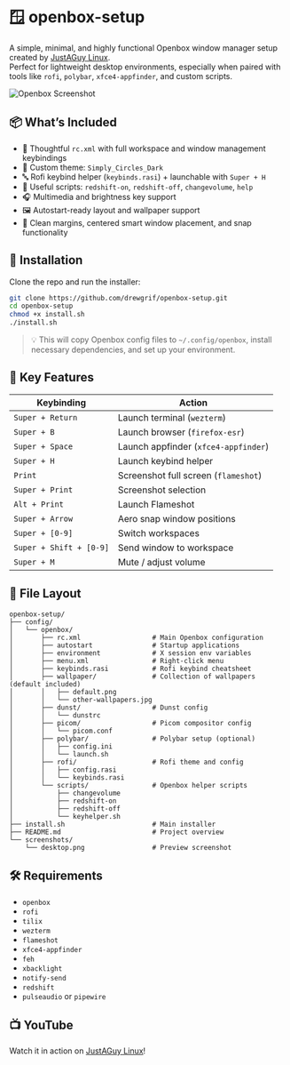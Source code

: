 # 🪟 openbox-setup

A simple, minimal, and highly functional Openbox window manager setup created by [JustAGuy Linux](https://www.youtube.com/@JustAGuyLinux).  
Perfect for lightweight desktop environments, especially when paired with tools like `rofi`, `polybar`, `xfce4-appfinder`, and custom scripts.

![Openbox Screenshot](https://raw.githubusercontent.com/drewgrif/openbox-setup/main/screenshots/desktop.png)

## 📦 What’s Included

- 🧠 Thoughtful `rc.xml` with full workspace and window management keybindings
- 🎨 Custom theme: `Simply_Circles_Dark`
- 🔤 Rofi keybind helper (`keybinds.rasi`) + launchable with `Super + H`
- 🧰 Useful scripts: `redshift-on`, `redshift-off`, `changevolume`, `help`
- 🎧 Multimedia and brightness key support
- 🖼️ Autostart-ready layout and wallpaper support
- 🧹 Clean margins, centered smart window placement, and snap functionality

## 🚀 Installation

Clone the repo and run the installer:

```bash
git clone https://github.com/drewgrif/openbox-setup.git
cd openbox-setup
chmod +x install.sh
./install.sh
```

> 💡 This will copy Openbox config files to `~/.config/openbox`, install necessary dependencies, and set up your environment.

## 🧷 Key Features

| Keybinding       | Action                        |
|------------------|-------------------------------|
| `Super + Return` | Launch terminal (`wezterm`)     |
| `Super + B`      | Launch browser (`firefox-esr`)|
| `Super + Space`  | Launch appfinder (`xfce4-appfinder`) |
| `Super + H`      | Launch keybind helper         |
| `Print`          | Screenshot full screen (`flameshot`) |
| `Super + Print`  | Screenshot selection          |
| `Alt + Print`    | Launch Flameshot              |
| `Super + Arrow`  | Aero snap window positions    |
| `Super + [0-9]`  | Switch workspaces             |
| `Super + Shift + [0-9]` | Send window to workspace |
| `Super + M`      | Mute / adjust volume          |

## 📁 File Layout

```
openbox-setup/
├── config/
│   └── openbox/
│       ├── rc.xml                  # Main Openbox configuration
│       ├── autostart               # Startup applications
│       ├── environment             # X session env variables
│       ├── menu.xml                # Right-click menu
│       ├── keybinds.rasi           # Rofi keybind cheatsheet
│       ├── wallpaper/              # Collection of wallpapers (default included)
│       │   ├── default.png
│       │   └── other-wallpapers.jpg
│       ├── dunst/                  # Dunst config
│       │   └── dunstrc
│       ├── picom/                  # Picom compositor config
│       │   └── picom.conf
│       ├── polybar/                # Polybar setup (optional)
│       │   ├── config.ini
│       │   └── launch.sh
│       ├── rofi/                   # Rofi theme and config
│       │   ├── config.rasi
│       │   └── keybinds.rasi
│       └── scripts/                # Openbox helper scripts
│           ├── changevolume
│           ├── redshift-on
│           ├── redshift-off
│           └── keyhelper.sh
├── install.sh                      # Main installer
├── README.md                       # Project overview
└── screenshots/
    └── desktop.png                 # Preview screenshot
```


## 🛠 Requirements

- `openbox`
- `rofi`
- `tilix`
- `wezterm`
- `flameshot`
- `xfce4-appfinder`
- `feh`
- `xbacklight`
- `notify-send`
- `redshift`
- `pulseaudio` or `pipewire`

## 📺 YouTube

Watch it in action on [JustAGuy Linux](https://www.youtube.com/@JustAGuyLinux)!
